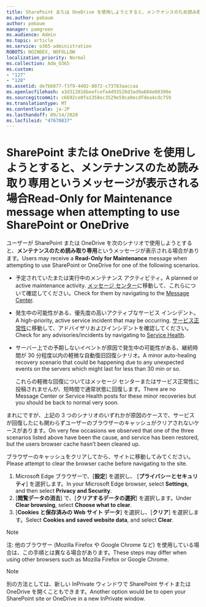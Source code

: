 ```yaml
---
title: SharePoint または OneDrive を使用しようとすると、メンテナンスのため読み取り専用というメッセージが表示される場合
ms.author: pebaum
author: pebaum
manager: pamgreen
ms.audience: Admin
ms.topic: article
ms.service: o365-administration
ROBOTS: NOINDEX, NOFOLLOW
localization_priority: Normal
ms.collection: Adm_O365
ms.custom:
- "127"
- "128"
ms.assetid: de7b6877-f3f9-4402-8072-c73783aaccaa
ms.openlocfilehash: a3d313816beefcefa4d93528d3ad9a684e60390e
ms.sourcegitcommit: c6692ce0fa1358ec3529e59ca0ecdfdea4cdc759
ms.translationtype: MT
ms.contentlocale: ja-JP
ms.lasthandoff: 09/14/2020
ms.locfileid: "47670837"
---
```

# <a name="read-only-for-maintenance-message-when-attempting-to-use-sharepoint-or-onedrive"></a><span data-ttu-id="20665-102">SharePoint または OneDrive を使用しようとすると、メンテナンスのため読み取り専用というメッセージが表示される場合</span><span class="sxs-lookup"><span data-stu-id="20665-102">Read-Only for Maintenance message when attempting to use SharePoint or OneDrive</span></span>

<span data-ttu-id="20665-103">ユーザーが SharePoint または OneDrive を次のシナリオで使用しようとすると、**メンテナンスのため読み取り専用**というメッセージが表示される場合があります。</span><span class="sxs-lookup"><span data-stu-id="20665-103">Users may receive a **Read-Only for Maintenance** message when attempting to use SharePoint or OneDrive for one of the following scenarios.</span></span> 

-   <span data-ttu-id="20665-104">予定されていたまたは実行中のメンテナンス アクティビティ。</span><span class="sxs-lookup"><span data-stu-id="20665-104">A planned or active maintenance activity.</span></span>  <span data-ttu-id="20665-105">[メッセージ センター](https://portal.office.com/adminportal/home#/messagecenter)に移動して、これらについて確認してください。</span><span class="sxs-lookup"><span data-stu-id="20665-105">Check for them by navigating to the [Message Center](https://portal.office.com/adminportal/home#/messagecenter).</span></span>
-   <span data-ttu-id="20665-106">発生中の可能性がある、優先度の高いアクティブなサービス インシデント。</span><span class="sxs-lookup"><span data-stu-id="20665-106">A high-priority, active service incident that may be occurring.</span></span> <span data-ttu-id="20665-107">[サービス正常性](https://portal.office.com/adminportal/home#/servicehealth)に移動して、アドバイザリおよびインシデントを確認してください。</span><span class="sxs-lookup"><span data-stu-id="20665-107">Check for any advisories/incidents by navigating to [Service Health](https://portal.office.com/adminportal/home#/servicehealth).</span></span>
-   <span data-ttu-id="20665-108">サーバー上での予期しないイベントが原因で発生中の可能性がある、継続時間が 30 分程度以内の軽微な自動復旧回復シナリオ。</span><span class="sxs-lookup"><span data-stu-id="20665-108">A minor auto-healing recovery scenario that could be happening due to any unexpected events on the servers which might last for less than 30 min or so.</span></span> 
    
    <span data-ttu-id="20665-109">これらの軽微な回復についてはメッセージ センターまたはサービス正常性に投稿されませんが、短時間で通常状態に回復します。</span><span class="sxs-lookup"><span data-stu-id="20665-109">There are no Message Center or Service Health posts for these minor recoveries but you should be back to normal very soon.</span></span>

<span data-ttu-id="20665-110">まれにですが、上記の 3 つのシナリオのいずれかが原因のケースで、サービスが回復したにも関わらずユーザーのブラウザーのキャッシュがクリアされないケースがあります。</span><span class="sxs-lookup"><span data-stu-id="20665-110">On very few occasions we observed that one of the three scenarios listed above have been the cause, and service has been restored, but the users browser cache hasn’t been cleared up.</span></span>

<span data-ttu-id="20665-111">ブラウザーのキャッシュをクリアしてから、サイトに移動してみてください。</span><span class="sxs-lookup"><span data-stu-id="20665-111">Please attempt to clear the browser cache before navigating to the site.</span></span>

1. <span data-ttu-id="20665-112">Microsoft Edge ブラウザーで、[**設定**] を選択し、 [**プライバシーとセキュリティ**] を選択します。</span><span class="sxs-lookup"><span data-stu-id="20665-112">In your Microsoft Edge browser, select **Settings**, and then select **Privacy and Security**.</span></span>
2. <span data-ttu-id="20665-113">[**閲覧データの消去**] で、[**クリアするデータの選択**] を選択します。</span><span class="sxs-lookup"><span data-stu-id="20665-113">Under **Clear browsing**, select **Choose what to clear**.</span></span>
3. <span data-ttu-id="20665-114">[**Cookies と保存済みの Web サイト データ**] を選択し、[**クリア**] を選択します。</span><span class="sxs-lookup"><span data-stu-id="20665-114">Select **Cookies and saved website data**, and select **Clear**.</span></span>

>[!Note] 
> <span data-ttu-id="20665-115">注: 他のブラウザー (Mozilla Firefox や Google Chrome など) を使用している場合は、この手順とは異なる場合があります。</span><span class="sxs-lookup"><span data-stu-id="20665-115">These steps may differ when using other browsers such as Mozilla Firefox or Google Chrome.</span></span>

>[!Note] 
> <span data-ttu-id="20665-116">別の方法としては、新しい InPrivate ウィンドウで SharePoint サイトまたは OneDrive を開くこともできます。</span><span class="sxs-lookup"><span data-stu-id="20665-116">Another option would be to open your SharePoint site or OneDrive in a new InPrivate window.</span></span>
